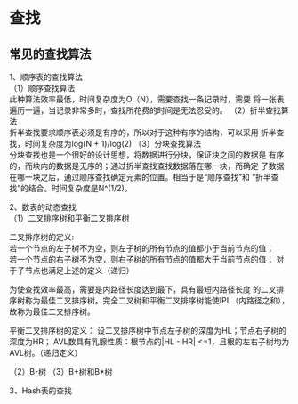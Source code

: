 # 查找

## 常见的查找算法
1、顺序表的查找算法  
（1）顺序查找算法  
此种算法效率最低，时间复杂度为O（N），需要查找一条记录时，需要
将一张表遍历一遍，当记录非常多时，查找所花费的时间是无法忍受的。 
（2）折半查找算法  
折半查找要求顺序表必须是有序的，所以对于这种有序的结构，可以采用
折半查找，时间复杂度为log(N + 1)/log(2)
（3）分块查找算法  
分块查找也是一个很好的设计思想，将数据进行分块，保证块之间的数据是
有序的，而块内的数据是无序的；通过折半查找查找数据落在哪一块，而确定
了数据在哪一块之后，通过顺序查找确定元素的位置。相当于是“顺序查找”和
“折半查找”的结合。时间复杂度是N^(1/2)。

2、数表的动态查找  
（1）二叉排序树和平衡二叉排序树
  
二叉排序树的定义:  
若一个节点的左子树不为空，则左子树的所有节点的值都小于当前节点的值；  
若一个节点的右子树不为空，则右子树的所有节点的值都大于当前节点的值；
对于子节点也满足上述的定义（递归）  

为使查找效率最高，需要是内路径长度达到最下，具有最短内路径长度
的二叉排序树称为最佳二叉排序树。完全二叉树和平衡二叉排序树能使IPL（内路径之和），
故称为最佳二叉排序树。

平衡二叉排序树的定义：
设二叉排序树中节点左子树的深度为HL；节点右子树的深度为HR；
AVL数具有乳腺性质：根节点的|HL - HR| <=1，且根的左右子树均为AVL树。（递归定义）





（2）B-树
（3）B+树和B*树

3、Hash表的查找